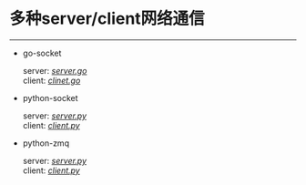 # 多种server/client网络通信

---

* go-socket <br>
  
  server:  [*server.go*](https://github.com/honglongwei/server-client/blob/master/go-socket/server.go) <br>
  client:  [*clinet.go*](https://github.com/honglongwei/server-client/blob/master/go-socket/client.go) <br>


* python-socket <br>
  
  server:  [*server.py*](https://github.com/honglongwei/server-client/blob/master/python-socket/server.py) <br>
  client:  [*client.py*](https://github.com/honglongwei/server-client/blob/master/python-socket/client.py) <br>


* python-zmq <br>
  
  server:  [*server.py*](https://github.com/honglongwei/server-client/blob/master/python-zmq/server.py) <br>
  client:  [*client.py*](https://github.com/honglongwei/server-client/blob/master/python-zmq/client.py) <br>

